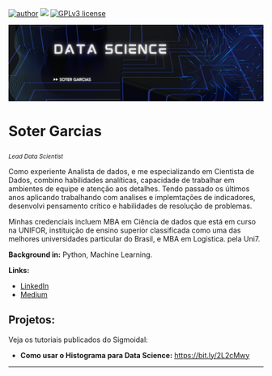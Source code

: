 [![author](https://img.shields.io/badge/https%3A%2F%2Fwww.linkedin.com%2Fin%2Fsoter-garcias-70165968?label=author&color=%23D7624D
)]([https://www.linkedin.com/in/carlosfab](https://www.linkedin.com/in/soter-garcias-70165968)) 
[![](https://img.shields.io/badge/python-3.7+-blue.svg)](https://www.python.org/downloads/release/python-365/) 
[![GPLv3 license](https://img.shields.io/badge/License-GPLv3-blue.svg)](http://perso.crans.org/besson/LICENSE.html) 


<p align="center">
  <img src="LinkedIn Banner.png" >
</p>

# Soter Garcias
<sub>*Lead Data Scientist* </sub>

Como experiente Analista de dados, e me especializando em Cientista de Dados, combino habilidades analíticas, capacidade de trabalhar em ambientes de equipe e atenção aos detalhes. Tendo passado os últimos anos aplicando trabalhando com analises e implemtações de indicadores, desenvolvi pensamento crítico e habilidades de resolução de problemas.

Minhas credenciais incluem MBA em Ciência de dados que está em curso na UNIFOR, instituição de ensino superior classificada como uma das melhores universidades particular do Brasil, e MBA em Logistica. pela Uni7.

**Background in:** Python, Machine Learning.

**Links:**

* [LinkedIn](https://www.linkedin.com/in/soter-garcias-70165968)
* [Medium](https://medium.com/@amendiz)



## Projetos:
Veja os tutoriais publicados do Sigmoidal:

* **Como usar o Histograma para Data Science:** https://bit.ly/2L2cMwy


---
